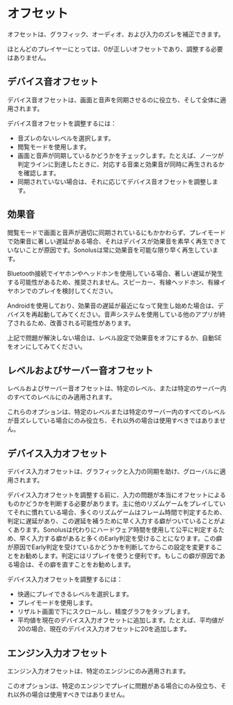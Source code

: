 # オフセット

オフセットは、グラフィック、オーディオ、および入力のズレを補正できます。

ほとんどのプレイヤーにとっては、0が正しいオフセットであり、調整する必要はありません。

## デバイス音オフセット

デバイス音オフセットは、画面と音声を同期させるのに役立ち、そして全体に適用されます。

デバイス音オフセットを調整するには：

- 音ズレのないレベルを選択します。
- 閲覧モードを使用します。
- 画面と音声が同期しているかどうかをチェックします。たとえば、ノーツが判定ラインに到達したときに、対応する音楽と効果音が同時に再生されるかを確認します。
- 同期されていない場合は、それに応じてデバイス音オフセットを調整します。

## 効果音

閲覧モードで画面と音声が適切に同期されているにもかかわらず、プレイモードで効果音に著しい遅延がある場合、それはデバイスが効果音を素早く再生できていないことが原因です。Sonolusは常に効果音を可能な限り早く再生しています。

Bluetooth接続でイヤホンやヘッドホンを使用している場合、著しい遅延が発生する可能性があるため、推奨されません。スピーカー、有線ヘッドホン、有線イヤホンでのプレイを検討してください。

Androidを使用しており、効果音の遅延が最近になって発生し始めた場合は、デバイスを再起動してみてください。音声システムを使用している他のアプリが終了されるため、改善される可能性があります。

上記で問題が解決しない場合は、レベル設定で効果音をオフにするか、自動SEをオンにしてみてください。

## レベルおよびサーバー音オフセット

レベルおよびサーバー音オフセットは、特定のレベル、または特定のサーバー内のすべてのレベルにのみ適用されます。

これらのオプションは、特定のレベルまたは特定のサーバー内のすべてのレベルが音ズレしている場合にのみ役立ち、それ以外の場合は使用すべきではありません。

## デバイス入力オフセット

デバイス入力オフセットは、グラフィックと入力の同期を助け、グローバルに適用されます。

デバイス入力オフセットを調整する前に、入力の問題が本当にオフセットによるものかどうかを判断する必要があります。主に他のリズムゲームをプレイしていてそれに慣れている場合、多くのリズムゲームはフレーム時間で判定するため、判定に遅延があり、この遅延を補うために早く入力する癖がついていることがよくあります。Sonolusは代わりにハードウェア時間を使用して公平に判定するため、早く入力する癖があると多くのEarly判定を受けることになります。この癖が原因でEarly判定を受けているかどうかを判断してからこの設定を変更することをお勧めします。判定にはリプレイを使うと便利です。もしこの癖が原因である場合は、その癖を直すことをお勧めします。

デバイス入力オフセットを調整するには：

- 快適にプレイできるレベルを選択します。
- プレイモードを使用します。
- リザルト画面で下にスクロールし、精度グラフをタップします。
- 平均値を現在のデバイス入力オフセットに追加します。たとえば、平均値が20の場合、現在のデバイス入力オフセットに20を追加します。

## エンジン入力オフセット

エンジン入力オフセットは、特定のエンジンにのみ適用されます。

このオプションは、特定のエンジンでプレイに問題がある場合にのみ役立ち、それ以外の場合は使用すべきではありません。
